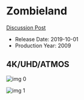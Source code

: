# Zombieland

[Discussion Post](https://www.avsforum.com/threads/bass-eq-for-filtered-movies.2995212/post-58636792)

* Release Date: 2019-10-01
* Production Year: 2009

## 4K/UHD/ATMOS

![img 0](https://i.imgur.com/eatW35V.jpg)

![img 1](https://i.imgur.com/A01OaXE.png)

